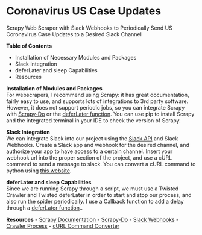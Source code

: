 # Coronavirus US Case Updates
Scrapy Web Scraper with Slack Webhooks to Periodically Send US Coronavirus Case Updates to a Desired Slack Channel

**Table of Contents**
  * Installation of Necessary Modules and Packages
  * Slack Integration
  * deferLater and sleep Capabilities
  * Resources
 
 **Installation of Modules and Packages** <br/>
 For webscrapers, I recommend using Scrapy: it has great documentation, fairly easy to use, and supports lots of integrations to 
 3rd party software. However, it does not support periodic jobs, so you can integrate Scrapy with [Scrapy-Do](https://pypi.org/project/scrapy-do/) or the [deferLater function](https://twistedmatrix.com/documents/14.0.2/api/twisted.internet.task.deferLater.html).
 You can use pip to install Scrapy and the integrated terminal in your IDE to check the version of Scrapy.
 
  **Slack Integration** <br/>
  We can integrate Slack into our project using the [Slack API](https://api.slack.com/) and Slack Webhooks. Create a Slack app and
  webhook for the desired channel, and authorize your app to have access to a certain channel. Insert your webhook url into 
  the proper section of the project, and use a cURL command to send a message to slack. You can convert a cURL command to python using
  [this website](https://curl.trillworks.com/).
  
  **deferLater and sleep Capabilities** <br/>
  Since we are running Scrapy through a script, we must use a Twisted Crawler and Twisted deferLater in order to start and stop 
  our process, and also run the spider periodically. I use a Callback function to add a delay through a [deferLater function](https://twistedmatrix.com/documents/14.0.2/api/twisted.internet.task.deferLater.html)..

  **Resources**
    - [Scrapy Documentation](https://docs.scrapy.org/en/latest/)
    - [Scrapy-Do](https://pypi.org/project/scrapy-do/)
    - [Slack Webhooks](https://api.slack.com/messaging/webhooks)
    - [Crawler Process](https://kite.com/python/docs/scrapy.crawler.CrawlerProcess)
    - [cURL Command Converter](https://curl.trillworks.com/)
